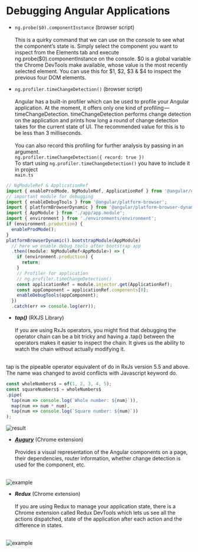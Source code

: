 # Debugging Angular Applications

- `ng.probe($0).componentInstance` (browser script) <br/> <br/>
This is a quirky command that we can use on the console to see what the component’s state is. Simply select the component you want to inspect from the Elements tab and execute ng.probe($0).componentInstance on the console. $0 is a global variable the Chrome DevTools make available, whose value is the most recently selected element. You can use this for $1, $2, $3 & $4 to inspect the previous four DOM elements. 

- `ng.profiler.timeChangeDetection()` (browser script) <br/> <br/>
Angular has a built-in profiler which can be used to profile your Angular application. At the moment, it offers only one kind of profiling — timeChangeDetection. timeChangeDetection performs change detection on the application and prints how long a round of change detection takes for the current state of UI. The recommended value for this is to be less than 3 milliseconds. <br/> <br/>
You can also record this profiling for further analysis by passing in an argument. <br/>
`ng.profiler.timeChangeDetection({ record: true })` <br/>
To start using `ng.profiler.timeChangeDetection()` you have to include it in project <br/>
`main.ts`

```typescript
// NgModuleRef & ApplicationRef
import { enableProdMode, NgModuleRef, ApplicationRef } from '@angular/core';
// important module for debugging
import { enableDebugTools } from '@angular/platform-browser';
import { platformBrowserDynamic } from '@angular/platform-browser-dynamic';
import { AppModule } from './app/app.module';
import { environment } from './environments/environment';
if (environment.production) {
  enableProdMode();
}
platformBrowserDynamic().bootstrapModule(AppModule)
  // here we enable debug tools after bootstrap app
  .then((module: NgModuleRef<AppModule>) => {
    if (environment.production) {
      return;
    }
    // Profiler for application
    // ng.profiler.timeChangeDetection()
    const applicationRef = module.injector.get(ApplicationRef);
    const appComponent = applicationRef.components[0];
    enableDebugTools(appComponent);
  })
  .catch(err => console.log(err));
```

- **_tap()_** (RXJS Library) <br/> <br/>
If you are using RxJs operators, you might find that debugging the operator chain can be a bit tricky and having a .tap() between the operators makes it easier to inspect the chain. It gives us the ability to watch the chain without actually modifying it.
<br/>
tap is the pipeable operator equivalent of do in RxJs version 5.5 and above. The name was changed to avoid conflicts with Javascript keyword do.

```typescript
const wholeNumbers$ = of(1, 2, 3, 4, 5);
const squareNumbers$ = wholeNumbers$
.pipe(
  tap(num => console.log(`Whole number: ${num}`)),
  map(num => num * num),
  tap(num => console.log(`Square number: ${num}`))
);
```

<img src="https://cdn-images-1.medium.com/max/800/1*7FyXQpaGTntUIfimj-Hgpw.png" alt="result"/>

- <a href="https://augury.angular.io/">**_Augury_**</a> (Chrome extension)
<br/> <br/>
Provides a visual representation of the Angular components on a page, their dependencies, router information, whether change detection is used for the component, etc.
<br/>
<img src="https://cdn-images-1.medium.com/max/800/1*WxUaE0LoRkGQYNfaw3gb3A.jpeg" alt="example"/>

- **_Redux_** (Chrome extension)
<br/> <br/>
  If you are using Redux to manage your application state, there is a Chrome extension called Redux DevTools which lets us see all the actions dispatched, state of the application after each action and the difference in states.
<br/>

<img src="/assets/ngrx-devtool-example.gif?raw=true" alt="example"/>